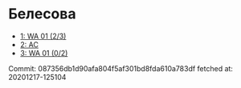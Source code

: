 # Белесова
- [1: WA 01 (2/3)](1.md)
- [2: AC](2.md)
- [3: WA 01 (0/2)](3.md)

Commit: 087356db1d90afa804f5af301bd8fda610a783df
 fetched at: 20201217-125104
